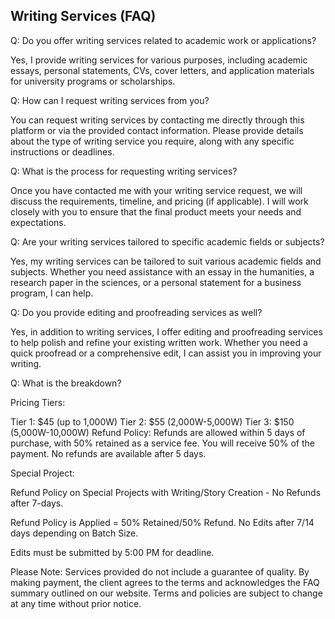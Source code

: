 ## Writing Services (FAQ)

Q: Do you offer writing services related to academic work or applications?

Yes, I provide writing services for various purposes, including academic essays, personal statements, CVs, cover letters, and application materials for university programs or scholarships.

Q: How can I request writing services from you?

You can request writing services by contacting me directly through this platform or via the provided contact information. Please provide details about the type of writing service you require, along with any specific instructions or deadlines.

Q: What is the process for requesting writing services?

Once you have contacted me with your writing service request, we will discuss the requirements, timeline, and pricing (if applicable). I will work closely with you to ensure that the final product meets your needs and expectations.

Q: Are your writing services tailored to specific academic fields or subjects?

Yes, my writing services can be tailored to suit various academic fields and subjects. Whether you need assistance with an essay in the humanities, a research paper in the sciences, or a personal statement for a business program, I can help.

Q: Do you provide editing and proofreading services as well?

Yes, in addition to writing services, I offer editing and proofreading services to help polish and refine your existing written work. Whether you need a quick proofread or a comprehensive edit, I can assist you in improving your writing.

Q: What is the breakdown?

Pricing Tiers:

Tier 1: $45 (up to 1,000W)
Tier 2: $55 (2,000W-5,000W)
Tier 3: $150 (5,000W-10,000W)
Refund Policy: Refunds are allowed within 5 days of purchase, with 50% retained as a service fee. You will receive 50% of the payment. No refunds are available after 5 days.

Special Project:

Refund Policy on Special Projects with Writing/Story Creation - No Refunds after 7-days.

Refund Policy is Applied = 50% Retained/50% Refund. No Edits after 7/14 days depending on Batch Size.

Edits must be submitted by 5:00 PM for deadline.

Please Note: Services provided do not include a guarantee of quality. By making payment, the client agrees to the terms and acknowledges the FAQ summary outlined on our website. Terms and policies are subject to change at any time without prior notice.